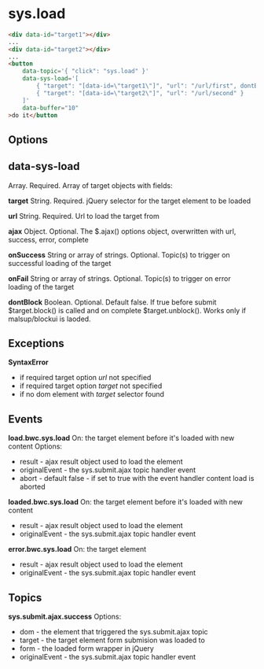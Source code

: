 sys.load
========

``` html
<div data-id="target1"></div>
...
<div data-id="target2"></div>
...
<button
    data-topic='{ "click": "sys.load" }'
    data-sys-load='[
        { "target": "[data-id=\"target1\"]", "url": "/url/first", dontBlock: true },
        { "target": "[data-id=\"target2\"]", "url": "/url/second" }
    ]'
    data-buffer="10"
>do it</button
```

Options
-------

data-sys-load
-------------

Array. Required. Array of target objects with fields:

**target**
String. Required. jQuery selector for the target element to be loaded

**url**
String. Required. Url to load the target from

**ajax**
Object. Optional. The $.ajax() options object, overwritten with url, success, error, complete

**onSuccess**
String or array of strings. Optional. Topic(s) to trigger on successful loading of the target

**onFail**
String or array of strings. Optional. Topic(s) to trigger on error loading of the target

**dontBlock**
Boolean. Optional. Default false. If true before submit $target.block() is called and on complete
$target.unblock(). Works only if malsup/blockui is laoded.


Exceptions
----------

**SyntaxError**
* if required target option *url* not specified
* if required target option *target* not specified
* if no dom element with *target* selector found


Events
--------

**load.bwc.sys.load**
On: the target element before it's loaded with new content
Options:
* result - ajax result object used to load the element
* originalEvent - the sys.submit.ajax topic handler event
* abort - default false - if set to true with the event handler content load is aborted

**loaded.bwc.sys.load**
On: the target element before it's loaded with new content
* result - ajax result object used to load the element
* originalEvent - the sys.submit.ajax topic handler event

**error.bwc.sys.load**
On: the target element
* result - ajax result object used to load the element
* originalEvent - the sys.submit.ajax topic handler event


Topics
------

**sys.submit.ajax.success**
Options:
* dom - the element that triggered the sys.submit.ajax topic
* target - the target element form submision was loaded to
* form - the loaded form wrapper in jQuery
* originalEvent - the sys.submit.ajax topic handler event

